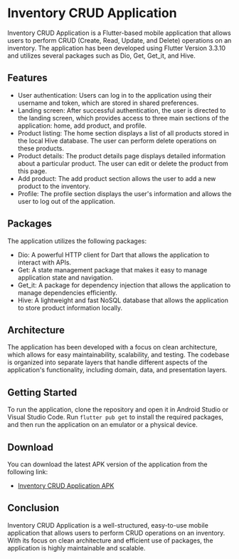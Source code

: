 # Inventory CRUD Application

Inventory CRUD Application is a Flutter-based mobile application that allows users to perform CRUD (Create, Read, Update, and Delete) operations on an inventory. The application has been developed using Flutter Version 3.3.10 and utilizes several packages such as Dio, Get, Get_it, and Hive.

## Features

- User authentication: Users can log in to the application using their username and token, which are stored in shared preferences.
- Landing screen: After successful authentication, the user is directed to the landing screen, which provides access to three main sections of the application: home, add product, and profile.
- Product listing: The home section displays a list of all products stored in the local Hive database. The user can perform delete operations on these products.
- Product details: The product details page displays detailed information about a particular product. The user can edit or delete the product from this page.
- Add product: The add product section allows the user to add a new product to the inventory.
- Profile: The profile section displays the user's information and allows the user to log out of the application.

## Packages

The application utilizes the following packages:

- Dio: A powerful HTTP client for Dart that allows the application to interact with APIs.
- Get: A state management package that makes it easy to manage application state and navigation.
- Get_it: A package for dependency injection that allows the application to manage dependencies efficiently.
- Hive: A lightweight and fast NoSQL database that allows the application to store product information locally.

## Architecture

The application has been developed with a focus on clean architecture, which allows for easy maintainability, scalability, and testing. The codebase is organized into separate layers that handle different aspects of the application's functionality, including domain, data, and presentation layers.

## Getting Started

To run the application, clone the repository and open it in Android Studio or Visual Studio Code. Run `flutter pub get` to install the required packages, and then run the application on an emulator or a physical device.

## Download

You can download the latest APK version of the application from the following link:

- [Inventory CRUD Application APK](https://drive.google.com/file/d/12H8Okf7y4_kLGsMWvVo59Y6blJyfWFRq/view?usp=share_link)

## Conclusion

Inventory CRUD Application is a well-structured, easy-to-use mobile application that allows users to perform CRUD operations on an inventory. With its focus on clean architecture and efficient use of packages, the application is highly maintainable and scalable.
